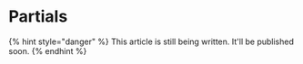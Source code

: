 # Partials

{% hint style="danger" %}
This article is still being written. It'll be published soon.
{% endhint %}
